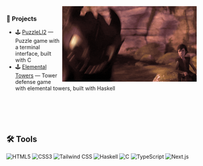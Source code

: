 <img align="right" height="200" src="https://github.com/fabioazv14/fabioazv14/blob/main/toothless.gif"/>


### 🚀 Projects

- 🕹️ [PuzzleLI2](https://github.com/fabioazv14/PuzzleLI2) — Puzzle game with a terminal interface, built with C  
- 🕹️ [Elemental Towers](https://github.com/fabioazv14/ElementalTowers) — Tower defense game with elemental towers, built with Haskell


<br><br><br><br>


## 🛠️ Tools

![HTML5](https://img.shields.io/badge/-HTML5-E34F26?style=for-the-badge&logo=html5&logoColor=white)
![CSS3](https://img.shields.io/badge/-CSS3-1572B6?style=for-the-badge&logo=css3)
![Tailwind CSS](https://img.shields.io/badge/-Tailwind_CSS-06B6D4?style=for-the-badge&logo=tailwind-css&logoColor=white)
![Haskell](https://img.shields.io/badge/-Haskell-5D4F85?style=for-the-badge&logo=haskell&logoColor=white)
![C](https://img.shields.io/badge/-C-00599C?style=for-the-badge&logo=c&logoColor=white)
![TypeScript](https://img.shields.io/badge/-TypeScript-3178C6?style=for-the-badge&logo=typescript&logoColor=white)
![Next.js](https://img.shields.io/badge/-Next.js-000000?style=for-the-badge&logo=nextdotjs&logoColor=white)
